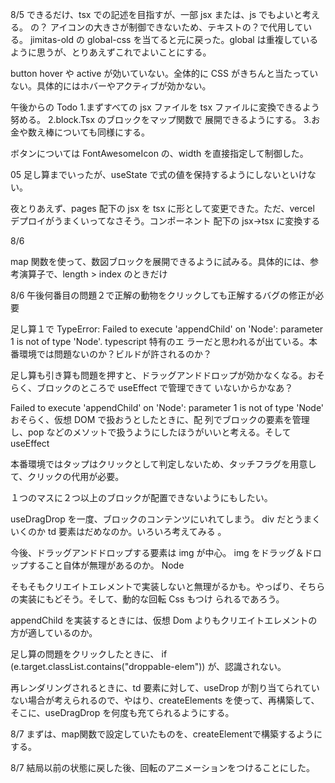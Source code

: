 8/5 できるだけ、tsx での記述を目指すが、一部 jsx または、js でもよいと考える。 <FontAwesomeIcon icon={faQuestion}/>の？
アイコンの大きさが制御できないため、テキストの？で代用している。 jimitas-old の global-css を当てると元に戻った。global
は重複しているように思うが、とりあえずこれでよいことにする。

button hover や active が効いていない。全体的に CSS がきちんと当たっていない。具体的にはホバーやアクティブが効かない。

午後からの Todo 1.まずすべての jsx ファイルを tsx ファイルに変換できるよう努める。 2.block.Tsx のブロックをマップ関数で
展開できるようにする。 3.お金や数え棒についても同様にする。

ボタンについては FontAwesomeIcon の、width を直接指定して制御した。

05 足し算までいったが、useState で式の値を保持するようにしないといけない。

夜とりあえず、pages 配下の jsx を tsx に形として変更できた。ただ、vercel デプロイがうまくいってなさそう。コンポーネント
配下の jsx→tsx に変換する

8/6

map 関数を使って、数図ブロックを展開できるように試みる。具体的には、参考演算子で、length > index のときだけ

8/6 午後何番目の問題２で正解の動物をクリックしても正解するバグの修正が必要

足し算１で TypeError: Failed to execute 'appendChild' on 'Node': parameter 1 is not of type 'Node'. typescript 特有のエ
ラーだと思われるが出ている。本番環境では問題ないのか？ビルドが許されるのか？

足し算も引き算も問題を押すと、ドラッグアンドドロップが効かなくなる。おそらく、ブロックのところで useEffect で管理できて
いないからかなあ？

Failed to execute 'appendChild' on 'Node': parameter 1 is not of type 'Node' おそらく、仮想 DOM で扱おうとしたときに、配
列でブロックの要素を管理し、pop などのメソットで扱うようにしたほうがいいと考える。そして useEffect

本番環境ではタップはクリックとして判定しないため、タッチフラグを用意して、クリックの代用が必要。

１つのマスに２つ以上のブロックが配置できないようにもしたい。

useDragDrop を一度、ブロックのコンテンツにいれてしまう。 div だとうまくいくのか td 要素はだめなのか。いろいろ考えてみる
。

今後、ドラッグアンドドロップする要素は img が中心。 img をドラッグ＆ドロップすること自体が無理があるのか。 Node

そもそもクリエイトエレメントで実装しないと無理がるかも。やっぱり、そちらの実装にもどそう。そして、動的な回転 Css もつけ
られるであろう。

appendChild を実装するときには、仮想 Dom よりもクリエイトエレメントの方が適しているのか。

足し算の問題をクリックしたときに、 if (e.target.classList.contains("droppable-elem"))  が、認識されない。

再レンダリングされるときに、td 要素に対して、useDrop が割り当てられていない場合が考えられるので、やはり、createElements
を使って、再構築して、そこに、useDragDrop を何度も充てられるようにする。

8/7
まずは、map関数で設定していたものを、createElementで構築するようにする。

8/7
結局以前の状態に戻した後、回転のアニメーションをつけることにした。